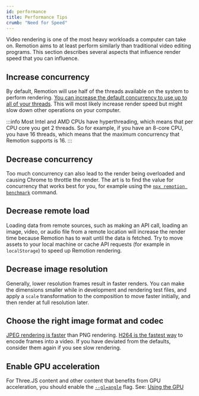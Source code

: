 ```yaml
---
id: performance
title: Performance Tips
crumb: "Need for Speed"
---
```


Video rendering is one of the most heavy workloads a computer can take on. Remotion aims to at least perform similarly than traditional video editing programs. This section describes several aspects that influence render speed that you can influence.

## Increase concurrency

By default, Remotion will use half of the threads available on the system to perform rendering. [You can increase the default concurrency to use up to all of your threads](https://www.remotion.dev/docs/cli). This will most likely increase render speed but might slow down other operations on your computer.

:::info
Most Intel and AMD CPUs have hyperthreading, which means that per CPU core you get 2 threads. So for example, if you have an 8-core CPU, you have 16 threads, which means that the maximum concurrency that Remotion supports is 16.
:::

## Decrease concurrency

Too much concurrency can also lead to the render being overloaded and causing Chrome to throttle the render. The art is to find the value for concurrency that works best for you, for example using the [`npx remotion benchmark`](/docs/cli/benchmark) command.

## Decrease remote load

Loading data from remote sources, such as making an API call, loading an image, video, or audio file from a remote location will increase the render time because Remotion has to wait until the data is fetched. Try to move assets to your local machine or cache API requests (for example in `localStorage`) to speed up Remotion rendering.

## Decrease image resolution

Generally, lower resolution frames result in faster renders. You can make the dimensions smaller while in development and rendering test files, and apply a `scale` transformation to the composition to move faster initially, and then render at full resolution later.

## Choose the right image format and codec

[JPEG rendering is faster](/docs/config#setimageformat) than PNG rendering. [H264 is the fastest way](/docs/encoding) to encode frames into a video. If you have deviated from the defaults, consider them again if you see slow rendering.

## Enable GPU acceleration

For Three.JS content and other content that benefits from GPU acceleration, you should enable the [`--gl=angle`](/docs/chromium-flags#--gl) flag. See: [Using the GPU](/docs/gpu)
